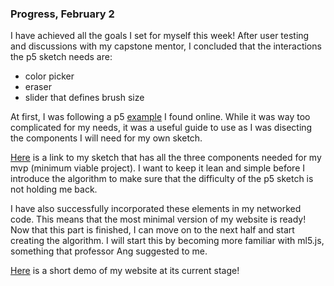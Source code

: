 ### Progress, February 2


I have achieved all the goals I set for myself this week! After user testing and discussions with my capstone mentor, I concluded that the interactions the p5 sketch needs are:
- color picker
- eraser
- slider that defines brush size


At first, I was following a p5 [example](https://editor.p5js.org/am7625/sketches/LNeGD4ziq) I found online. While it was way too complicated for my needs, it was a useful guide to use as I was disecting the components I will need for my own sketch.


[Here](https://editor.p5js.org/am7625/sketches/VGG-ml5aT) is a link to my sketch that has all the three components needed for my mvp (minimum viable project). I want to keep it lean and simple before I introduce the algorithm to make sure that the difficulty of the p5 sketch is not holding me back.


I have also successfully incorporated these elements in my networked code. This means that the most minimal version of my website is ready! Now that this part is finished, I can move on to the next half and start creating the algorithm. I will start this by becoming more familiar with ml5.js, something that professor Ang suggested to me.


[Here](https://drive.google.com/file/d/1eUCrRV8xPIkYCGtxkoNM7_eUySeJ_4Om/view?usp=sharing) is a short demo of my website at its current stage!
